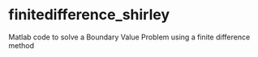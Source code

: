 # finitedifference_shirley
Matlab code to solve a Boundary Value Problem using a finite difference method
